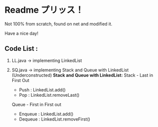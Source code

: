 # Readme プリッス！
Not 100% from scratch, found on net and modified it.

Have a nice day!

## Code List :
1. LL.java -> implementing LinkedList
2. SQ.java -> implementing Stack and Queue with LinkedList (Underconstructed)
    **Stack and Queue with LinkedList:**
    Stack - Last in First Out
    * Push : LinkedList.add()
    * Pop  : LinkedList.removeLast()

    Queue - First in First out
    * Enqueue : LinkedList.add()
    * Dequeue : LinkedList.removeFirst()